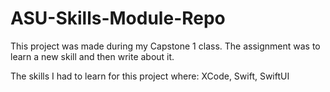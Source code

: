 # ASU-Skills-Module-Repo

This project was made during my Capstone 1 class. The assignment was to learn a new skill and then write about it.


The skills I had to learn for this project where: XCode, Swift, SwiftUI



